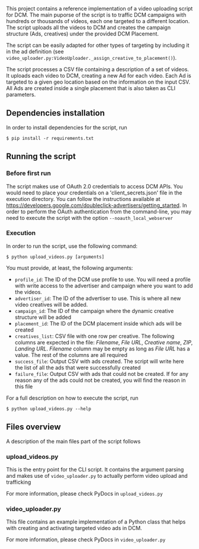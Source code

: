 This project contains a reference implementation of a video uploading script for DCM.
The main puporse of the script is to traffic DCM campaigns with hundreds or thousands of videos,
each one targeted to a different location. The script uploads all the videos to DCM and creates
the campaign structure (Ads, creatives) under the provided DCM Placement.

The script can be easily adapted for other types of targeting by including it in the ad definition
(see `video_uploader.py:VideoUploader._assign_creative_to_placement()`).

The script processes a CSV file containing a description of a set of videos.
It uploads each video to DCM, creating a new Ad for each video. Each Ad
is targeted to a given geo location based on the information on the input CSV.
All Ads are created inside a single placement that is also taken as CLI
parameters.

## Dependencies installation

In order to install dependencies for the script, run
```
$ pip install -r requirements.txt
```

## Running the script

### Before first run
The script makes use of OAuth 2.0 credentials to access DCM APIs. You
would need to place your credentials on a 'client_secrets.json' file in the
execution directory. You can follow the instructions available at
https://developers.google.com/doubleclick-advertisers/getting_started. In
order to perform the OAuth authentication from the command-line, you may need
to execute the script with the option `--noauth_local_webserver`

### Execution
In order to run the script, use the following command:
```
$ python upload_videos.py [arguments]
```
You must provide, at least, the following arguments:
* `profile_id`: The ID of the DCM use profile to use. You will need a profile with
write access to the advertiser and campaign where you want to add the videos.
* `advertiser_id`: The ID of the advertiser to use. This is where all new video
creatives will be added.
* `campaign_id`: The ID of the campaign where the dynamic creative structure will be added
* `placement_id`: The ID of the DCM placement inside which ads will be created
* `creatives_list`: CSV file with one row per creative. The following columns are
expected in the file: *Filename*, *File URL*, *Creative name*, *ZIP*, *Landing URL*. *Filename*
column may be empty as long as *File URL* has a value. The rest of the columns are all required
* `success_file`: Output CSV with ads created. The script will write here the list of all
the ads that were successfully created
* `failure_file`: Output CSV with ads that could not be created. If for any reason any of the
ads could not be created, you will find the reason in this file


For a full description on how to execute the script, run
```
$ python upload_videos.py --help
```

## Files overview

A description of the main files part of the script follows


### upload_videos.py

This is the entry point for the CLI script. It contains the argument parsing and makes
use of `video_uploader.py` to actually perform video upload and trafficking

For more information, please check PyDocs in `upload_videos.py`

### video_uploader.py

This file contains an example implementation of a Python class
that helps with creating and activating targeted video ads in DCM.

For more information, please check PyDocs in `video_uploader.py`


